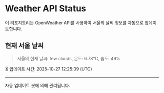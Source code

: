 
# Weather API Status

이 리포지토리는 OpenWeather API를 사용하여 서울의 날씨 정보를 자동으로 업데이트합니다.

## 현재 서울 날씨
> 서울의 현재 날씨: few clouds, 온도: 6.78°C, 습도: 49%

⏳ 업데이트 시간: 2025-10-27 12:25:09 (UTC)

---
자동 업데이트 봇에 의해 관리됩니다.
